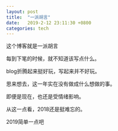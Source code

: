 ```yaml
---
layout: post
title:  "一派胡言"
date:   2019-2-12 23:11:30 +0800
categories: tech
---
```


>
这个博客就是一派胡言

每到下笔的时候，就不知道该写点什么。

blog折腾起来挺好玩，写起来并不好玩。

思来想去，这一年实在没有做成什么想做的事。

即便是现在，也还是受情绪影响。

从这一点看，2018还是挺难忘的。

2019简单一点吧


